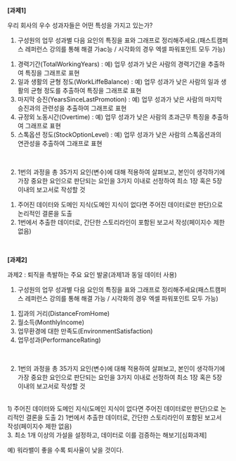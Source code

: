 **[과제1]**

우리 회사의 우수 성과자들은 어떤 특성을 가지고 있는가?
</br>

1.   구성원의 업무 성과별 다음 요인의 특징을 표와 그래프로 정리해주세요.(패스트캠퍼스 레퍼런스 강의를 통해 해결 가ac능 / 시각화의 경우 엑셀 파워포인트 모두 가능)
1) 경력기간(TotalWorkingYears) : 예) 업무 성과가 낮은 사람의 경력기간을 추출하여 특징을 그래프로 표현
2) 일과 생활의 균형 정도(WorkLiffeBalance) : 예) 업무
성과가 낮은 사람의 일과 생활의 균형 정도를 추출하여 특징을 그래프로 표현
3) 마지막 승진(YearsSinceLastPromotion) : 예) 업무 성과가 낮은 사람의 마지막 승진과의 관련성을 추출하여 그래프로 표현
4) 규정외 노동시간(Overtime) : 예) 업무 성과가 낮은 사람의 초과근무 특징을 추출하여 그래프로 표현
5) 스톡옵션 정도(StockOptionLevel) : 예) 업무 성과가 낮은 사람의 스톡옵션과의 연관성을 추출하여 그래프로 표현
</br>


2. 1번의 과정을 총 35가지 요인(변수)에 대해 적용하여 살펴보고, 본인이 생각하기에 가장 중요한 요인으로 판단되는 요인을 3가지 이내로 선정하여 최소 1장 혹은 5장 이내의 보고서로 작성할 것 </br>

1) 주어진 데이터와 도메인 지식(도메인 지식이 없다면 주어진 데이터로만 판단)으로 논리적인 결론을 도출
2) 1번에서 추출한 데이터로, 간단한 스토리라인이 포함된 보고서 작성(페이지수 제한 없음)

</br>


 **[과제2]**

과제2 : 퇴직을 촉발하는 주요 요인 발굴(과제1과 동일 데이터 사용)
</br>

1.   구성원의 업무 성과별 다음 요인의 특징을 표와 그래프로 정리해주세요(패스트캠퍼스 레퍼런스 강의를 통해 해결 가능 / 시각화의 경우 엑셀 파워포인트 모두 가능) </br>

1) 집과의 거리(DistanceFromHome)
2) 월소득(MonthlyIncome)
3) 업무환경에 대한 만족도(EnvironmentSatisfaction)
4) 업무성과(PerformanceRating)

</br>


2. 1번의 과정을 총 35가지 요인(변수)에 대해 적용하여 살펴보고, 본인이 생각하기에 가장 중요한 요인으로 판단되는 요인을 3가지 이내로 선정하여 최소 1장 혹은 5장 이내의 보고서로 작성할 것
</br>
1) 주어진 데이터와 도메인 지식(도메인 지식이 없다면 주어진 데이터로만 판단)으로 논리적인 결론을 도출
2) 1번에서 추출한 데이터로, 간단한 스토리라인이 포함된 보고서 작성(페이지수 제한 없음)
</br>
3. 최소 1개 이상의 가설을 설정하고, 데이터로 이를 검증하는 해보기[심화과제]
   
   예) 워라밸이 좋을 수록 퇴사율이 낮을 것이다.
